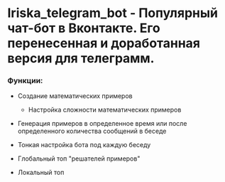 # Iriska_telegram_bot - Популярный чат-бот в Вконтакте. Его перенесенная и доработанная версия для телеграмм. 
### Функции:

- Создание математических примеров
  - Настройка сложности математических примеров

- Генерация примеров в определенное время или после определенного количества сообщений в беседе

- Тонкая настройка бота под каждую беседу

- Глобальный топ "решателей примеров"

- Локальный топ
